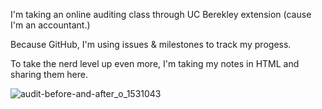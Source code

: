 I'm taking an online auditing class through UC Berekley extension (cause I'm an accountant.)

Because GitHub, I'm using issues & milestones to track my progess.

To take the nerd level up even more, I'm taking my notes in HTML and sharing them here. 

![audit-before-and-after_o_1531043](https://f.cloud.github.com/assets/2623954/1856787/6175e20e-775e-11e3-8f59-fa21286675c7.jpg)
